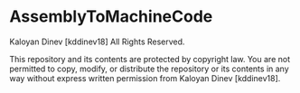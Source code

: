 # AssemblyToMachineCode

Kaloyan Dinev [kddinev18] All Rights Reserved.

This repository and its contents are protected by copyright law. You are not permitted to copy, modify, or distribute the repository or its contents in any way without express written permission from Kaloyan Dinev [kddinev18].
